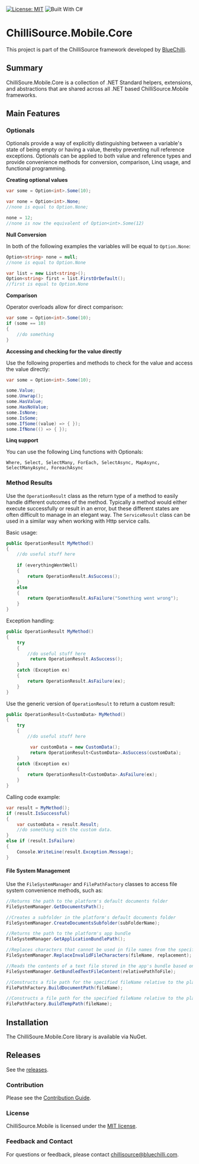 [![License: MIT](https://img.shields.io/badge/License-MIT-blue.svg)](https://opensource.org/licenses/MIT) ![Built With C#](https://img.shields.io/badge/Built_with-C%23-green.svg)

# ChilliSource.Mobile.Core #

This project is part of the ChilliSource framework developed by [BlueChilli](https://github.com/BlueChilli).

## Summary ##

ChilliSoure.Mobile.Core is a collection of .NET Standard helpers, extensions, and abstractions that are shared across all .NET based ChilliSource.Mobile frameworks. 

## Main Features ##

### Optionals ###

Optionals provide a way of explicitly distinguishing between a variable's state of being empty or having a value, thereby preventing null reference exceptions.
Optionals can be applied to both value and reference types and provide convenience methods for conversion, comparison, Linq usage, and functional programming.

**Creating optional values**

```csharp
var some = Option<int>.Some(10);

var none = Option<int>.None;
//none is equal to Option.None;

none = 12;
//none is now the equivalent of Option<int>.Some(12)
```

**Null Conversion**

In both of the following examples the variables will be equal to ```Option.None```:

```csharp
Option<string> none = null;
//none is equal to Option.None

var list = new List<string>();
Option<string> first = list.FirstOrDefault();
//first is equal to Option.None
```                        

**Comparison**

Operator overloads allow for direct comparison:

```csharp
var some = Option<int>.Some(10);
if (some == 10)
{
    //do something
}
```

**Accessing and checking for the value directly**

Use the following properties and methods to check for the value and access the value directly:

```csharp
var some = Option<int>.Some(10);

some.Value;
some.Unwrap();
some.HasValue;
some.HasNoValue;
some.IsNone;
some.IsSome;
some.IfSome((value) => { });
some.IfNone(() => { });
```

**Linq support**

You can use the following Linq functions with Optionals:

```
Where, Select, SelectMany, ForEach, SelectAsync, MapAsync, SelectManyAsync, ForeachAsync
```

### Method Results ###

Use the ```OperationResult``` class as the return type of a method to easily handle different outcomes of the method. Typically a method would either execute successfully or result in an error, but these different states are often difficult to manage in an elegant way. The ```ServiceResult``` class can be used in a similar way when working with Http service calls.

Basic usage:

```csharp
public OperationResult MyMethod()
{
    //do useful stuff here
    
    if (everythingWentWell)
    {
        return OperationResult.AsSuccess();
    }
    else
    {
        return OperationResult.AsFailure("Something went wrong");
    }
}
```

Exception handling:

```csharp
public OperationResult MyMethod()
{
    try
    {
        //do useful stuff here
         return OperationResult.AsSuccess();
    }
    catch (Exception ex)
    {
        return OperationResult.AsFailure(ex);
    }    
}
```

Use the generic version of ```OperationResult``` to return a custom result:

```csharp
public OperationResult<CustomData> MyMethod()
{
    try
    {
        //do useful stuff here

         var customData = new CustomData();
         return OperationResult<CustomData>.AsSuccess(customData);
    }
    catch (Exception ex)
    {
        return OperationResult<CustomData>.AsFailure(ex);
    }    
}
```

Calling code example:

```csharp
var result = MyMethod();
if (result.IsSuccessful)
{
    var customData = result.Result;
    //do something with the custom data.
}
else if (result.IsFailure)
{
    Console.WriteLine(result.Exception.Message);
}
```

#### File System Management ####

Use the ```FileSystemManager``` and ```FilePathFactory``` classes to access file system convenience methods, such as:

```csharp
//Returns the path to the platform's default documents folder
FileSystemManager.GetDocumentsPath();

//Creates a subfolder in the platform's default documents folder
FileSystemManager.CreateDocumentsSubfolder(subFolderName);

//Returns the path to the platform's app bundle
FileSystemManager.GetApplicationBundlePath();

//Replaces characters that cannot be used in file names from the specified fileName with the specified replacement
FileSystemManager.ReplaceInvalidFileCharacters(fileName, replacement);

//Reads the contents of a text file stored in the app's bundle based on the specified relativePathToFile
FileSystemManager.GetBundledTextFileContent(relativePathToFile);

//Constructs a file path for the specified fileName relative to the platform's documents folder
FilePathFactory.BuildDocumentPath(fileName);

//Constructs a file path for the specified fileName relative to the platform's temporary folder
FilePathFactory.BuildTempPath(fileName);
```

## Installation ##

The ChilliSoure.Mobile.Core library is available via NuGet.

## Releases ##

See the [releases](https://github.com/BlueChilli/ChilliSource.Mobile.Core/releases).

### Contribution ###

Please see the [Contribution Guide](.github/CONTRIBUTING.md).

### License ###

ChilliSource.Mobile is licensed under the [MIT license](LICENSE).

### Feedback and Contact ###

For questions or feedback, please contact [chillisource@bluechilli.com](mailto:chillisource@bluechilli.com).


